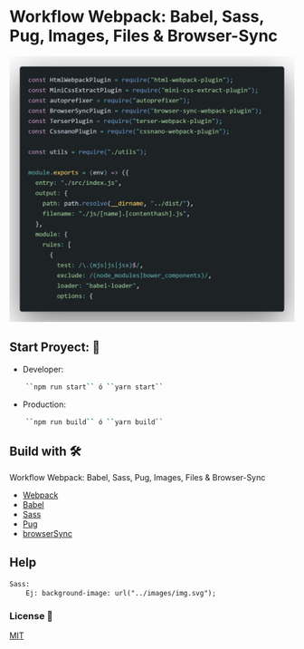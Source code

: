 # Workflow Webpack: Babel, Sass, Pug, Images, Files & Browser-Sync

![Screenshot](screenshot.png)

## Start Proyect: 🔧
- Developer: 
```bash
    ``npm run start`` ó ``yarn start``
```

- Production: 
```bash
    ``npm run build`` ó ``yarn build``
```

## Build with 🛠️
Workflow Webpack: Babel, Sass, Pug, Images, Files & Browser-Sync
* [Webpack](https://webpack.js.org/)
* [Babel](https://babeljs.io/)
* [Sass](https://sass-lang.com/) 
* [Pug](https://pugjs.org/api/getting-started.html) 
* [browserSync](https://www.browsersync.io) 

## Help 
```
Sass: 
    Ej: background-image: url("../images/img.svg");
```

### License 📄
[MIT](https://choosealicense.com/licenses/mit/)